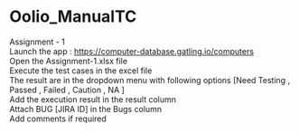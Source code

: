 # Oolio_ManualTC
Assignment - 1<br/>
Launch the app : https://computer-database.gatling.io/computers <br/>
Open the Assignment-1.xlsx file<br/>
Execute the test cases in the excel file <br/>
The result are in the dropdown menu with following options [Need Testing , Passed , Failed , Caution , NA ]<br/>
Add the execution result in the  result column<br/>
Attach BUG [JIRA ID] in the Bugs column<br/>
Add comments if required<br/>

